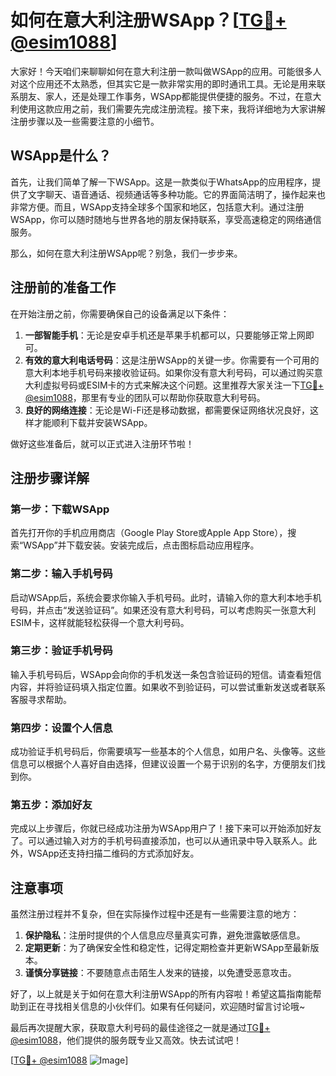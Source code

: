 # 如何在意大利注册WSApp？[[TG💪+ @esim1088](https://t.me/s/esim1088)]

大家好！今天咱们来聊聊如何在意大利注册一款叫做WSApp的应用。可能很多人对这个应用还不太熟悉，但其实它是一款非常实用的即时通讯工具。无论是用来联系朋友、家人，还是处理工作事务，WSApp都能提供便捷的服务。不过，在意大利使用这款应用之前，我们需要先完成注册流程。接下来，我将详细地为大家讲解注册步骤以及一些需要注意的小细节。

## WSApp是什么？

首先，让我们简单了解一下WSApp。这是一款类似于WhatsApp的应用程序，提供了文字聊天、语音通话、视频通话等多种功能。它的界面简洁明了，操作起来也非常方便。而且，WSApp支持全球多个国家和地区，包括意大利。通过注册WSApp，你可以随时随地与世界各地的朋友保持联系，享受高速稳定的网络通信服务。

那么，如何在意大利注册WSApp呢？别急，我们一步步来。

## 注册前的准备工作

在开始注册之前，你需要确保自己的设备满足以下条件：

1. **一部智能手机**：无论是安卓手机还是苹果手机都可以，只要能够正常上网即可。
2. **有效的意大利电话号码**：这是注册WSApp的关键一步。你需要有一个可用的意大利本地手机号码来接收验证码。如果你没有意大利号码，可以通过购买意大利虚拟号码或ESIM卡的方式来解决这个问题。这里推荐大家关注一下[TG💪+ @esim1088](https://t.me/s/esim1088)，那里有专业的团队可以帮助你获取意大利号码。
3. **良好的网络连接**：无论是Wi-Fi还是移动数据，都需要保证网络状况良好，这样才能顺利下载并安装WSApp。

做好这些准备后，就可以正式进入注册环节啦！

## 注册步骤详解

### 第一步：下载WSApp

首先打开你的手机应用商店（Google Play Store或Apple App Store），搜索“WSApp”并下载安装。安装完成后，点击图标启动应用程序。

### 第二步：输入手机号码

启动WSApp后，系统会要求你输入手机号码。此时，请输入你的意大利本地手机号码，并点击“发送验证码”。如果还没有意大利号码，可以考虑购买一张意大利ESIM卡，这样就能轻松获得一个意大利号码。

### 第三步：验证手机号码

输入手机号码后，WSApp会向你的手机发送一条包含验证码的短信。请查看短信内容，并将验证码填入指定位置。如果收不到验证码，可以尝试重新发送或者联系客服寻求帮助。

### 第四步：设置个人信息

成功验证手机号码后，你需要填写一些基本的个人信息，如用户名、头像等。这些信息可以根据个人喜好自由选择，但建议设置一个易于识别的名字，方便朋友们找到你。

### 第五步：添加好友

完成以上步骤后，你就已经成功注册为WSApp用户了！接下来可以开始添加好友了。可以通过输入对方的手机号码直接添加，也可以从通讯录中导入联系人。此外，WSApp还支持扫描二维码的方式添加好友。

## 注意事项

虽然注册过程并不复杂，但在实际操作过程中还是有一些需要注意的地方：

1. **保护隐私**：注册时提供的个人信息应尽量真实可靠，避免泄露敏感信息。
2. **定期更新**：为了确保安全性和稳定性，记得定期检查并更新WSApp至最新版本。
3. **谨慎分享链接**：不要随意点击陌生人发来的链接，以免遭受恶意攻击。

好了，以上就是关于如何在意大利注册WSApp的所有内容啦！希望这篇指南能帮助到正在寻找相关信息的小伙伴们。如果有任何疑问，欢迎随时留言讨论哦~

最后再次提醒大家，获取意大利号码的最佳途径之一就是通过[TG💪+ @esim1088](https://t.me/s/esim1088)，他们提供的服务既专业又高效。快去试试吧！

[[TG💪+ @esim1088](https://t.me/s/esim1088) ![Image](https://i.postimg.cc/4NQfJmqS/Snipaste-2025-05-13-00-14-12.png)]
